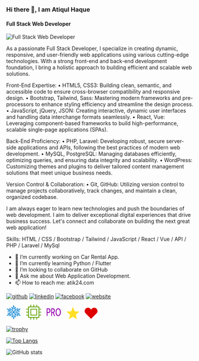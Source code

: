 ### Hi there 👋, I am Atiqul Haque
#### Full Stack Web Developer
![Full Stack Web Developer](https://media.licdn.com/dms/image/v2/D5616AQE6p2n65q-Adw/profile-displaybackgroundimage-shrink_350_1400/profile-displaybackgroundimage-shrink_350_1400/0/1731064965039?e=1741824000&v=beta&t=XhGPjAkQ9KD6CtbBAORBGFoNXvdiZshSf3fIrjorBQY)

As a passionate Full Stack Developer, I specialize in creating dynamic, responsive, and user-friendly web applications using various cutting-edge technologies. With a strong front-end and back-end development foundation, I bring a holistic approach to building efficient and scalable web solutions.

Front-End Expertise:
• HTML5, CSS3: Building clean, semantic, and accessible code to ensure cross-browser compatibility and responsive design.
• Bootstrap, Tailwind, Sass: Mastering modern frameworks and pre-processors to enhance styling efficiency and streamline the design process.
• JavaScript, jQuery, JSON: Creating interactive, dynamic user interfaces and handling data interchange formats seamlessly.
• React, Vue: Leveraging component-based frameworks to build high-performance, scalable single-page applications (SPAs).

Back-End Proficiency:
• PHP, Laravel: Developing robust, secure server-side applications and APIs, following the best practices of modern web development.
• MySQL, PostgreSQL: Managing databases efficiently, optimizing queries, and ensuring data integrity and scalability.
• WordPress: Customizing themes and plugins to deliver tailored content management solutions that meet unique business needs.

Version Control & Collaboration:
• Git, GitHub: Utilizing version control to manage projects collaboratively, track changes, and maintain a clean, organized codebase.

I am always eager to learn new technologies and push the boundaries of web development. I aim to deliver exceptional digital experiences that drive business success. Let's connect and collaborate on building the next great web application!

Skills: HTML / CSS / Bootstrap / Tailwind / JavaScript / React / Vue / API / PHP / Laravel / MySql

- 🔭 I’m currently working on Car Rental App. 
- 🌱 I’m currently learning Python / Flutter 
- 👯 I’m looking to collaborate on GitHub 
- 💬 Ask me about Web Application Development. 
- 📫 How to reach me: atik24.com 


[<img src='https://cdn.jsdelivr.net/npm/simple-icons@3.0.1/icons/github.svg' alt='github' height='40'>](https://github.com/AH-Atik)  [<img src='https://cdn.jsdelivr.net/npm/simple-icons@3.0.1/icons/linkedin.svg' alt='linkedin' height='40'>](https://www.linkedin.com/in/ahatik/)  [<img src='https://cdn.jsdelivr.net/npm/simple-icons@3.0.1/icons/facebook.svg' alt='facebook' height='40'>](https://www.facebook.com/ah.atik.146)  [<img src='https://cdn.jsdelivr.net/npm/simple-icons@3.0.1/icons/icloud.svg' alt='website' height='40'>](atik24.com)  

<a href='https://archiveprogram.github.com/'><img src='https://raw.githubusercontent.com/acervenky/animated-github-badges/master/assets/acbadge.gif' width='40' height='40'></a> <a href='https://docs.github.com/en/developers'><img src='https://raw.githubusercontent.com/acervenky/animated-github-badges/master/assets/devbadge.gif' width='40' height='40'></a> <a href='https://github.com/pricing'><img src='https://raw.githubusercontent.com/acervenky/animated-github-badges/master/assets/pro.gif' width='40' height='40'></a> <a href='https://stars.github.com/'><img src='https://raw.githubusercontent.com/acervenky/animated-github-badges/master/assets/starbadge.gif' width='35' height='35'></a> <a href='https://docs.github.com/en/github/supporting-the-open-source-community-with-github-sponsors'><img src='https://raw.githubusercontent.com/acervenky/animated-github-badges/master/assets/sponsorbadge.gif' width='35' height='35'></a> 

[![trophy](https://github-profile-trophy.vercel.app/?username=AH-Atik)](https://github.com/ryo-ma/github-profile-trophy)

[![Top Langs](https://github-readme-stats.vercel.app/api/top-langs/?username=AH-Atik)](https://github.com/anuraghazra/github-readme-stats)

![GitHub stats](https://github-readme-stats.vercel.app/api?username=AH-Atik&show_icons=true)  

